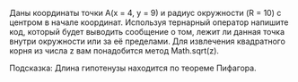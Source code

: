 
Даны координаты точки A(x = 4, y = 9) и радиус окружности (R = 10) с центром в начале координат. 
Используя тернарный оператор напишите код, который будет выводить сообщение о том, лежит ли данная точка внутри окружности или за её пределами. 
Для извлечения квадратного корня из числа z вам понадобится метод Math.sqrt(z).



Подсказка: Длина гипотенузы находится по теореме Пифагора.







